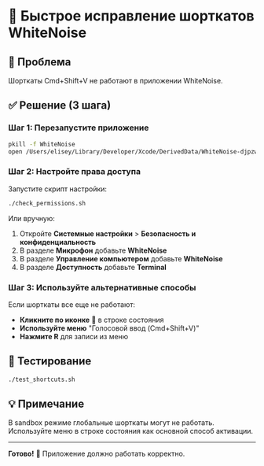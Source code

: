 # 🚀 Быстрое исправление шорткатов WhiteNoise

## 🎯 Проблема
Шорткаты Cmd+Shift+V не работают в приложении WhiteNoise.

## ✅ Решение (3 шага)

### Шаг 1: Перезапустите приложение
```bash
pkill -f WhiteNoise
open /Users/elisey/Library/Developer/Xcode/DerivedData/WhiteNoise-djpzwsscxkastvfybqstsdibbbfu/Build/Products/Debug/WhiteNoise.app
```

### Шаг 2: Настройте права доступа
Запустите скрипт настройки:
```bash
./check_permissions.sh
```

Или вручную:
1. Откройте **Системные настройки** > **Безопасность и конфиденциальность**
2. В разделе **Микрофон** добавьте **WhiteNoise**
3. В разделе **Управление компьютером** добавьте **WhiteNoise**
4. В разделе **Доступность** добавьте **Terminal**

### Шаг 3: Используйте альтернативные способы
Если шорткаты все еще не работают:

- **Кликните по иконке** 🎤 в строке состояния
- **Используйте меню** "Голосовой ввод (Cmd+Shift+V)"
- **Нажмите R** для записи из меню

## 🧪 Тестирование
```bash
./test_shortcuts.sh
```

## 💡 Примечание
В sandbox режиме глобальные шорткаты могут не работать. Используйте меню в строке состояния как основной способ активации.

---
**Готово!** 🎉 Приложение должно работать корректно. 